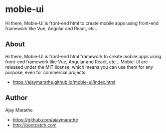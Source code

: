 # mobie-ui
Hi there, Mobie-UI is front-end html to create mobile apps using front-end framework like Vue, Angular and React, etc...

## About

Hi there, Mobie-UI is front-end html framework to create mobile apps using front-end framework like Vue, Angular and React, etc... Mobie-UI are released under the MIT license, which means you can use them for any purpose, even for commercial projects.

* https://ajaymarathe.github.io/mobie-ui/index.html

## Author

Ajay Marathe

+ https://github.com/ajaymarathe
+ http://bootcatch.com
